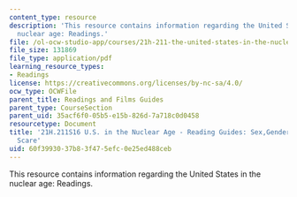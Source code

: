 ```yaml
---
content_type: resource
description: 'This resource contains information regarding the United States in the
  nuclear age: Readings.'
file: /ol-ocw-studio-app/courses/21h-211-the-united-states-in-the-nuclear-age-spring-2016/60f3993037b83f475efc0e25ed488ceb_MIT21H_211S16_Sex.pdf
file_size: 131869
file_type: application/pdf
learning_resource_types:
- Readings
license: https://creativecommons.org/licenses/by-nc-sa/4.0/
ocw_type: OCWFile
parent_title: Readings and Films Guides
parent_type: CourseSection
parent_uid: 35acf6f0-05b5-e15b-826d-7a718c0d0458
resourcetype: Document
title: '21H.211S16 U.S. in the Nuclear Age - Reading Guides: Sex,Gender,and Lavender
  Scare'
uid: 60f39930-37b8-3f47-5efc-0e25ed488ceb
---
```

This resource contains information regarding the United States in the nuclear age: Readings.